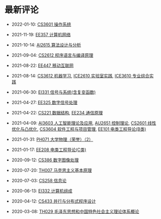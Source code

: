 # 最新评论

- 2022-01-10: [CS3601 操作系统](/courses/grade-3/CS3601)

- 2021-11-19: [EE357 计算机网络](/courses/grade-2/EE357)

- 2021-10-14: [AI2615 算法设计与分析](/courses/grade-2/AI2615)

- 2021-09-04: [CS2612 程序语言与编译原理](/courses/grade-3/CS2612)

- 2021-08-22: [EE447 移动互联网](/courses/grade-3/EE447)

- 2021-08-14: [CS3612 机器学习](/courses/grade-3/CS3612), [ICE2610 实验室实践](/courses/grade-2/ICE2610), [ICE3610 专业综合实践](/courses/grade-3/ICE3610)

- 2021-06-30: [EI331 信号与系统(含复变函数)](/courses/grade-2/EI331)

- 2021-04-27: [EE325 数字信号处理](/courses/grade-3/EE325)

- 2021-04-22: [CS221 数据结构](/courses/grade-2/CS221), [EE234 通信原理](/courses/grade-3/EE234)

- 2021-04-09: [AI3603 人工智能理论及应用](/courses/grade-3/AI3603), [AU2651 控制理论](/courses/grade-2/AU2651), [CS2601 线性优化与凸优化](/courses/grade-2/CS2601), [CS3604 软件工程与项目管理](/courses/grade-3/CS3604), [EE101 电类工程导论(B类)](/courses/grade-2/EE101)

- 2021-01-31: [PH071 大学物理（荣誉）（2）](/courses/grade-2/PH071)

- 2021-01-17: [EE208 电类工程导论(C类)](/courses/grade-2/EE208)

- 2020-09-12: [CS386 数字图像处理](/courses/grade-3/CS386)

- 2020-07-20: [TH007 马克思主义基本原理](/courses/grade-2/TH007)

- 2020-07-03: [CS258 信息论](/courses/grade-2/CS258)

- 2020-06-13: [EI332 计算机组成](/courses/grade-2/EI332)

- 2020-04-12: [CS433 并行与分布式程序设计](/courses/grade-4/CS433)

- 2020-03-08: [TH029 毛泽东思想和中国特色社会主义理论体系概论](/courses/grade-2/TH029)

